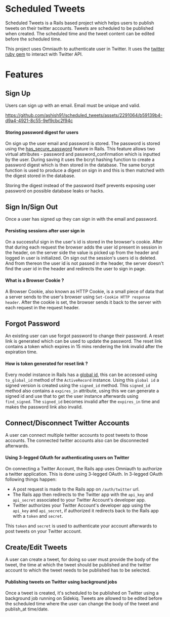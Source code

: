 # Scheduled Tweets

Scheduled Tweets is a Rails based project which helps users to publish tweets on their twitter accounts. Tweets are scheduled to be published when created. The scheduled time and the tweet content can be edited before the scheduled time.

This project uses Omniauth to authenticate user in Twitter. It uses the [twitter ruby gem](https://github.com/sferik/x-ruby) to interact with Twitter API.

# Features

## Sign Up

Users can sign up with an email. Email must be unique and valid.


https://github.com/ashish91/scheduled_tweets/assets/2291064/b59139b4-d9a4-4921-8c55-9ef9cbc2f94c


#### Storing password digest for users

On sign up the user email and password is stored. The password is stored using the [has_secure_password](https://api.rubyonrails.org/v7.1.3/classes/ActiveModel/SecurePassword/ClassMethods.html) feature in Rails. This feature allows two virtual attributes - password and password_confirmation which is inputted by the user. During saving it uses the bcryt hashing function to create a password digest which is then stored in the database. The same bcrypt function is used to produce a digest on sign in and this is then matched with the digest stored in the database.

Storing the digest instead of the password itself prevents exposing user password on possible database leaks or hacks.

## Sign In/Sign Out

Once a user has signed up they can sign in with the email and password.

#### Persisting sessions after user sign in

On a successful sign in the user's id is stored in the browser's cookie. After that during each request the browser adds the user id present in session in the header, on the server side the value is picked up from the header and logged in user is initialized.
On sign out the session's users id is deleted. And from thereon the user id is not passed in the header, the server doesn't find the user id in the header and redirects the user to sign in page.

#### What is a Browser Cookie ?

A Browser Cookie, also known as HTTP Cookie, is a small piece of data that a server sends to the user's browser using `Set-Cookie HTTP response header`. After the cookie is set, the browser sends it back to the server with each request in the request header.

## Forgot Password

An existing user can use forgot password to change their password. A reset link is generated which can be used to update the password. The reset link contains a token which expires in 15 mins rendering the link invalid after the expiration time.

#### How is token generated for reset link ?

Every model instance in Rails has a [global id](https://github.com/rails/globalid), this can be accessed using `to_global_id` method of the `ActiveRecord` instance. Using this `global id` a signed version is created using the `signed_id` method. This `signed_id` method also contains a `expires_in` attribute, using this we can generate a signed id and use that to get the user instance afterwards using `find_signed`. The `signed_id` becomes invalid after the `expires_in` time and makes the password link also invalid.

## Connect/Disconnect Twitter Accounts

A user can connect multiple twitter accounts to post tweets to those accounts. The connected twitter accounts also can be disconnected afterwards.

#### Using 3-legged OAuth for authenticating users on Twitter

On connecting a Twitter Account, the Rails app uses Omniauth to authorize a twitter application. This is done using 3-legged OAuth. In 3-legged OAuth following things happen:

- A post request is made to the Rails app on `/auth/twitter` url.
- The Rails app then redirects to the Twitter app with the `api_key` and `api_secret` associated to your Twitter Account's developer app.
- Twitter authorizes your Twitter Account's developer app using the `api_key` and `api_secret`, if authorized it redirects back to the Rails app with a `token` and `secret`.

This `token` and `secret` is used to authenticate your account afterwards to post tweets on your Twitter account.

## Create/Edit Tweets

A user can create a tweet, for doing so user must provide the body of the tweet, the time at which the tweet should be published and the twitter account to which the tweet needs to be published has to be selected.

#### Publishing tweets on Twitter using background jobs

Once a tweet is created, it's scheduled to be published on Twitter using a background job running on Sidekiq. Tweets are allowed to be edited before the scheduled time where the user can change the body of the tweet and publish_at time/date.
